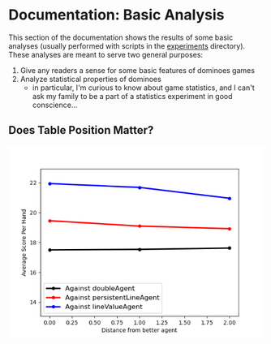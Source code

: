 # Documentation: Basic Analysis

This section of the documentation shows the results of some basic analyses 
(usually performed with scripts in the [experiments](../experiments) 
directory). These analyses are meant to serve two general purposes: 
1. Give any readers a sense for some basic features of dominoes games
2. Analyze statistical properties of dominoes
   - in particular, I'm curious to know about game statistics, and I can't ask
     my family to be a part of a statistics experiment in good conscience...

## Does Table Position Matter? 
![table position figure](media/tablePositionMatters.png)

